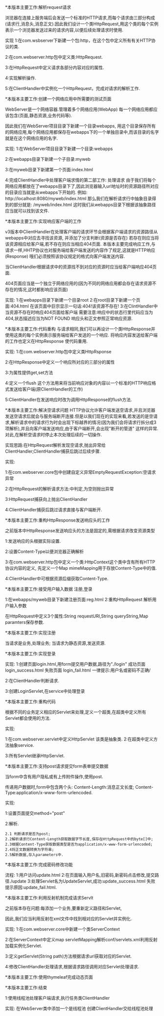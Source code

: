 *本版本主要工作:解析request请求

浏览器在连接上服务端后会发送一个标准的HTTP请求,而每个请求由三部分构成(请求行,消息头,消息正文).因此我们设计一个类HttpRequest,用这个类的每个实例表示一个浏览器发送过来的请求内容,以便后续处理请求时使用.


实现
1:在com.wsbserver下新建一个包:http，在这个包中定义所有有关HTTP协议的类.

2:在com.webserver.http包中定义类:HttpRequest.

3:在HttpRequest中定义请求各部分内容对应的属性.

4:实现解析操作.

5:在ClientHandler中实例化一个HttpRequest，完成对请求的解析工作.


*本版本主要工作:创建一个网络应用中所需要的测试页面


WebServer是一个网络容器.管理着多个网络应用(WebApp)
每一个网络应用都应该包含(页面,静态资源,业务代码等).

因此我们在WebServer项目目录下新建一个目录webapps,
用这个目录保存所有的网络应用,每个网络应用都保存在webapps下的一个单独目录中,而该目录的名字就是在这个网络应用的名字.


实现:
1:在WebServer项目目录下新建一个目录:webapps

2:在webapps目录下新建一个子目录:myweb

3:在myweb目录下新建第一个页面:index.html

4:完成ClientHandler中处理客户端求情的第二部工作:
	处理请求
	由于我们将每个网络应用都放在了webapps目录下了,因此浏览器输入url地址时的资源路径所对应的目录应当就是从webapps下开始的.
	例如:
	http://localhost:8080/myweb/index.html
	那么我们在解析请求行中抽象目录得到的部分就是:
	/myweb/index.html
	这时我们从webapps目录下根据该抽象路径应当就可以找到该文件.
	
*本版本主要工作:实现响应客户端的工作

v3版本中ClientHandler在处理客户端的请求环节会根据客户端请求的资源路径从webapps中对应去寻找该资源,
并添加了分支判断(资源是否存在)
若存在则应当将该资源相应给客户端,若不存在则应当相应404页面.
本版本主要完成响应工作,与请求一样,HHTP协议也对服务端给客户端发送的内容作了规定,这就是HTTP响应(Response)
哦们必须按照该协议规定的格式向客户端发送内容.

当ClientHandler根据请求中的资源找不到对应的资源时应当给客户端响应404页面.

404页面应当是一个独立于网络应用的(因为不同的网络应用都会存在请求资源不存在的情况,这时都影响应该页面)

实现:
1:在webapps目录下新建一个目录root
2:在root目录下新建一个页面:404.html
	在该页面中巨宗显示一句话:404!该资源不存在!
3:在ClintHandler中当资源不存在时响应404页面给客户端
	需要注意:响应中的状态行里代码应当为404,状态描述应当为NOT FOUND
	响应头和正文参照正常响应资源.


*本版本主要工作:代码重构
与请求相同,我们可以再设计一个类HttpResponse并使用这类的每个实例表示服务端给客户发送的一个响应.
将响应内容发送给客户端的工作也定义在HttpResponse
使代码重用.


实现:
1:在com.webserver.http包中定义类HttpRsponse

2:在HttpResponse中定义一个响应所对应的三部分的属性

3:为属性提供get,set方法

4:定义一个flush
这个方法用来将当前响应对象的内容以一个标准的HTTP响应格式发送给客户端(原ClientHandler的工作)

5:ClientHandler在发送响应时改为调用HttpResponse的flush方法.

*本版本主要工作:解决空请求问题
HTTP协议允许客户端发送空请求,并且浏览器发送空请求后就会与服务端断开连接.但是以我们现在的实现来看,若发送的是空请求,解析请求中的请求行为时会出现下标越界的情况(因为我们会将请求行拆分成3项解析),并且向客户端发送响应,由于客户端断开,会出现"断开的管道"
这样的异常.
对此,在解析空请求时停止本次处理后续的一切操作.

实现思路:在HttpRequest解析发现空请求,抛出异常给ClientHandler,ClientHandler捕获后跳过后续步骤.

实现:

1:在com.webserver.core包中创建自定义异常EmptyRequestException:空请求异常

2:在HttpRequest的解析请求方法:中判定,为空则抛出异常

3:HttpRequest捕获向上抛出ClientHandler

4:ClientHandler捕获后跳过请求直接与客户端断开.


*本版本主要工作:重构HttpResponse发送响应头的工作

之前版本中HttpResponse发送响应头的方法是固定的,需根据请求改变资源类型

1:发送响应的头根据实际设置.

2:设置Content-Type以便浏览器正确解析

3:在com.webserver.http包中定义一个类:HttpContext这个类中含有所有HTTP协议内容的定义,
	先定义一个Map mimeMapping用于存放Content-Type中的值.
	
4:ClientHandler中可根据资源后缀获取Content-Type.

*本版本主要工作:接受用户输入数据
注册,登录

1:在webapps/myweb目录下新建注册页面:reg.html
2:重构HttpRequest 解析用户输入参数

在HttpRequest中定义3个属性:String requestURI,String queryString,Map paramters保存参数.

*本版本主要工作:实现注册

当请求是业务,处理业务;
当请求为静态资源,发送资源.


*本版本主要工作:实现登录

实现:
1:创建页面login.html,用form提交用户数据,路径为"./login"
	成功页面 login_success.html
	失败页面 login_fail.html 一律提示:用户名或密码不正确/

2:在ClientHandler判断请求.

3:创建LoginServlet,在service中处理登录

*本版本主要工作:重构代码

根据不同的业务定义相应的Servlet来处理,定义一个超类,在超类中定义所有Servlet都会使用的方法.

实现:

1:在com.webserver.servlet中定义HttpServlet
	该类是抽象类.
2:在超类中定义方法抽象service.

3:所有Servlet继承HttpServlet.

*本版本主要工作:支持post请求提交form表单提交数据

当form中含有用户隐私或有上传附件操作,使用post.

传递用户数据时,form中包含两个头:
Content-Length:消息正文长度;
Content-Type:application/x-www-form-urlencoded.

实现:

1:设置页面提交method="post"

2:解析.

	2.1 判断请求是否为post;
	2.2解析请求行Content-Length获取数据字节长度,保存在HttpRequest中的byte[]中;
	2.3根据Content-Type获取数据类型是否为application/x-www-form-urlencoded;
	2.4将正文数据转换为字符串;
	2.5解析数据,存入parameters中.
	
	
	
*本版本主要工作:完成密码修改功能

流程:
1:用户访问update.html
2:在页面输入用户名,旧密码,新密码点击修改,提交路径./update
3:处理Servlet名为UpdateServlet,成功:update_success.html
	失败提示原因:update_fail.html.

	
*本版本主要工作:利用反射机制完成请求Servlt

之前版本存在问题:每添加一个业务,要重新定义路径和Servlet,

因此,我们应当利用反射在xml文件中找到相对应的Servlet并实例化.



实现:
1:在com.webserver.core中新建一个类ServerContext

2:在ServerContext中定义map servletMapping解析conf/servlets.xml利用反射加载实例化Servlet.

3:定义getServlet(String path)方法根据请求url获取对应的Servlet.

4:修改ClientHandler处理请求,根据请求路径调用对应Servlet处理请求.



*本版本主要工作:使用thymeleaf完成动态页面





*本版本主要工作:结束

1:使用线程池处理客户端请求,执行任务类ClientHandler


实现:
	在WebServer类中添加一个是线程池
	创建ClientHandler交给线程池处理
	
